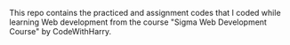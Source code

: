 <p>This repo contains the practiced and assignment codes that I coded while learning Web development from the course "Sigma Web Development Course" by CodeWithHarry.</p>
